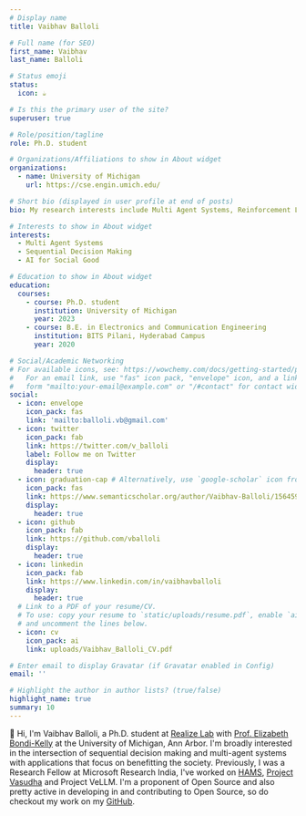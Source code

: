 ```yaml
---
# Display name
title: Vaibhav Balloli

# Full name (for SEO)
first_name: Vaibhav
last_name: Balloli

# Status emoji
status:
  icon: ☕️

# Is this the primary user of the site?
superuser: true

# Role/position/tagline
role: Ph.D. student

# Organizations/Affiliations to show in About widget
organizations:
  - name: University of Michigan
    url: https://cse.engin.umich.edu/

# Short bio (displayed in user profile at end of posts)
bio: My research interests include Multi Agent Systems, Reinforcement Learning and AI for Social Good.

# Interests to show in About widget
interests:
  - Multi Agent Systems
  - Sequential Decision Making
  - AI for Social Good

# Education to show in About widget
education:
  courses:
    - course: Ph.D. student
      institution: University of Michigan
      year: 2023
    - course: B.E. in Electronics and Communication Engineering
      institution: BITS Pilani, Hyderabad Campus
      year: 2020

# Social/Academic Networking
# For available icons, see: https://wowchemy.com/docs/getting-started/page-builder/#icons
#   For an email link, use "fas" icon pack, "envelope" icon, and a link in the
#   form "mailto:your-email@example.com" or "/#contact" for contact widget.
social:
  - icon: envelope
    icon_pack: fas
    link: 'mailto:balloli.vb@gmail.com'
  - icon: twitter
    icon_pack: fab
    link: https://twitter.com/v_balloli
    label: Follow me on Twitter
    display:
      header: true
  - icon: graduation-cap # Alternatively, use `google-scholar` icon from `ai` icon pack
    icon_pack: fas
    link: https://www.semanticscholar.org/author/Vaibhav-Balloli/1564592237
    display:
      header: true
  - icon: github
    icon_pack: fab
    link: https://github.com/vballoli
    display:
      header: true
  - icon: linkedin
    icon_pack: fab
    link: https://www.linkedin.com/in/vaibhavballoli
    display:
      header: true
  # Link to a PDF of your resume/CV.
  # To use: copy your resume to `static/uploads/resume.pdf`, enable `ai` icons in `params.yaml`,
  # and uncomment the lines below.
  - icon: cv
    icon_pack: ai
    link: uploads/Vaibhav_Balloli_CV.pdf

# Enter email to display Gravatar (if Gravatar enabled in Config)
email: ''

# Highlight the author in author lists? (true/false)
highlight_name: true
summary: 10
---
```


👋 Hi, I'm Vaibhav Balloli, a Ph.D. student at [Realize Lab](https://sites.google.com/view/realize-lab) with [Prof. Elizabeth Bondi-Kelly](https://sites.google.com/view/elizabethbondi) at the University of Michigan, Ann Arbor. I'm broadly interested in the intersection of sequential decision making and multi-agent systems with applications that focus on benefitting the society. Previously, I was a Research Fellow at Microsoft Research India, I've worked on [HAMS](https://www.microsoft.com/en-us/research/project/hams/), [Project Vasudha](https://www.microsoft.com/en-us/research/project/vasudha/) and Project VeLLM. I'm a proponent of Open Source and also pretty active in developing in and contributing to Open Source, so do checkout my work on my [GitHub](https://github.com/vballoli).
